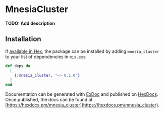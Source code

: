 # MnesiaCluster

**TODO: Add description**

## Installation

If [available in Hex](https://hex.pm/docs/publish), the package can be installed
by adding `mnesia_cluster` to your list of dependencies in `mix.exs`:

```elixir
def deps do
  [
    {:mnesia_cluster, "~> 0.1.0"}
  ]
end
```

Documentation can be generated with [ExDoc](https://github.com/elixir-lang/ex_doc)
and published on [HexDocs](https://hexdocs.pm). Once published, the docs can
be found at [https://hexdocs.pm/mnesia_cluster](https://hexdocs.pm/mnesia_cluster).

